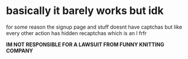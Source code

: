 <h1>basically it barely works but idk</h1>


for some reason the signup page and stuff doesnt have captchas but like every other action has hidden recaptchas which is an l frfr

<strong>IM NOT RESPONSIBLE FOR A LAWSUIT FROM FUNNY KNITTING COMPANY</strong>
